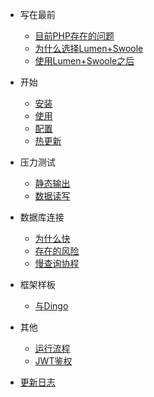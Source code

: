 
- 写在最前
    - [目前PHP存在的问题](/0_php_defects.md)
    - [为什么选择Lumen+Swoole](0_why_lumen_and_swoole.md)
    - [使用Lumen+Swoole之后](0_after_lumen_with_swoole.md)
- 开始
    - [安装](/1_installation.md)
    - [使用](/1_usage.md)
    - [配置](/1_configuration.md)
    - [热更新](/1_auto_reload.md)
- 压力测试
    - [静态输出](/2_static_response.md)
    - [数据读写](/2_read_and_write.md)
- 数据库连接
    - [为什么快](/3_why_quickly.md)
    - [存在的风险](/3_risks.md)
    - [慢查询协程](/3_coroutine_for_slow_query.md) 
- 框架样板
    - [与Dingo](/4_work_with_dingo.md)
- 其他
    - [运行流程](5_work_flow.md)
    - [JWT鉴权](/5_json_web_token.md)

- [更新日志](/changelog.md)
    
